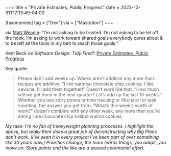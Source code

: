 +++
title = "Private Estimates, Public Progress"
date = 2023-10-31T17:13:49-04:00

[taxonomies]
tag = ["Dev"]
via = ["Mastodon"]
+++

via [Matt Weagle](https://hachyderm.io/@mweagle/111329805518229181): “I’m not asking to be trusted. I’m not asking to be let off the hook. I’m asking to work toward shared goals everybody cares about & to be left all the tools in my belt to reach those goals.”

<!-- more -->

Kent Beck on _Software Design: Tidy First?:_ [Private Estimates, Public Progress](https://tidyfirst.substack.com/p/private-estimates-public-progress)

Key quote:

> Please don’t add weeks up. Weeks aren’t additive any more than recipes are additive. “I like oatmeal chocolate chip cookies. I like ceviche. I’ll add them together!” Doesn’t work like that. “How much will we get done in the next quarter? Let’s add up the last 13 weeks.” Whether you use story points or time tracking or fibonacci or task counting, the answer you get from, “What’s this week’s worth of work?” doesn’t combine with any other week, any more than you’re eating lime chocolate chip halibut walnut cookies.

_My take: I'm no fan of heavyweight planning processes. I highlight the above, but really Kent does a great job of deconstructing why Big Plans don't work. (I've seen it in every project I've been part of over something like 30 years now.) Priorities change, the team learns things, you adapt, you move on. Story points and the like are a wasted ceremonial effort._
